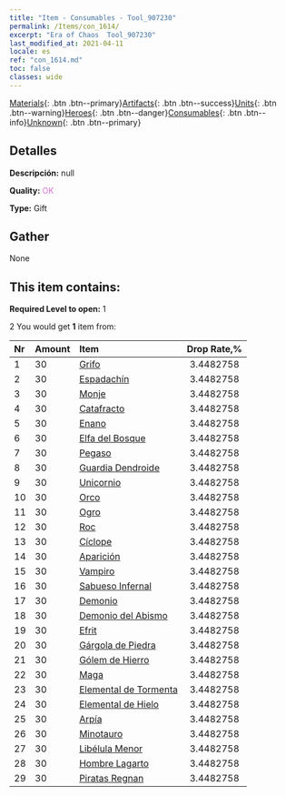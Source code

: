 ```yaml
---
title: "Item - Consumables - Tool_907230"
permalink: /Items/con_1614/
excerpt: "Era of Chaos  Tool_907230"
last_modified_at: 2021-04-11
locale: es
ref: "con_1614.md"
toc: false
classes: wide
---
```

 [Materials](/es/Items/){: .btn .btn--primary}[Artifacts](/es/Items/Artifacts/){: .btn .btn--success}[Units](/es/Items/Units/){: .btn .btn--warning}[Heroes](/es/Items/Heroes/){: .btn .btn--danger}[Consumables](/es/Items/Consumables/){: .btn .btn--info}[Unknown](/es/Items/Unknown/){: .btn .btn--primary}

## Detalles
 **Descripción:** null

 **Quality:** <span style="color: #DA70D6">OK</span>

 **Type:** Gift

## Gather

  None

## This item contains:

 **Required Level to open:** 1

 2 You would get **1** item  from:

  | Nr | Amount |     Item    | Drop Rate,% |
  |:---|:-------|:------------|:---------:|
  | 1 | 30 | [Grifo](/es/Items/unt_192/) | 3.4482758 | 
  | 2 | 30 | [Espadachín](/es/Items/unt_193/) | 3.4482758 | 
  | 3 | 30 | [Monje](/es/Items/unt_194/) | 3.4482758 | 
  | 4 | 30 | [Catafracto](/es/Items/unt_195/) | 3.4482758 | 
  | 5 | 30 | [Enano](/es/Items/unt_200/) | 3.4482758 | 
  | 6 | 30 | [Elfa del Bosque](/es/Items/unt_201/) | 3.4482758 | 
  | 7 | 30 | [Pegaso](/es/Items/unt_202/) | 3.4482758 | 
  | 8 | 30 | [Guardia Dendroide](/es/Items/unt_203/) | 3.4482758 | 
  | 9 | 30 | [Unicornio](/es/Items/unt_204/) | 3.4482758 | 
  | 10 | 30 | [Orco](/es/Items/unt_219/) | 3.4482758 | 
  | 11 | 30 | [Ogro](/es/Items/unt_220/) | 3.4482758 | 
  | 12 | 30 | [Roc](/es/Items/unt_221/) | 3.4482758 | 
  | 13 | 30 | [Cíclope](/es/Items/unt_222/) | 3.4482758 | 
  | 14 | 30 | [Aparición](/es/Items/unt_210/) | 3.4482758 | 
  | 15 | 30 | [Vampiro](/es/Items/unt_211/) | 3.4482758 | 
  | 16 | 30 | [Sabueso Infernal](/es/Items/unt_228/) | 3.4482758 | 
  | 17 | 30 | [Demonio](/es/Items/unt_229/) | 3.4482758 | 
  | 18 | 30 | [Demonio del Abismo](/es/Items/unt_230/) | 3.4482758 | 
  | 19 | 30 | [Efrit](/es/Items/unt_231/) | 3.4482758 | 
  | 20 | 30 | [Gárgola de Piedra](/es/Items/unt_236/) | 3.4482758 | 
  | 21 | 30 | [Gólem de Hierro](/es/Items/unt_237/) | 3.4482758 | 
  | 22 | 30 | [Maga](/es/Items/unt_238/) | 3.4482758 | 
  | 23 | 30 | [Elemental de Tormenta](/es/Items/unt_263/) | 3.4482758 | 
  | 24 | 30 | [Elemental de Hielo](/es/Items/unt_264/) | 3.4482758 | 
  | 25 | 30 | [Arpía](/es/Items/unt_245/) | 3.4482758 | 
  | 26 | 30 | [Minotauro](/es/Items/unt_248/) | 3.4482758 | 
  | 27 | 30 | [Libélula Menor](/es/Items/unt_255/) | 3.4482758 | 
  | 28 | 30 | [Hombre Lagarto](/es/Items/unt_254/) | 3.4482758 | 
  | 29 | 30 | [Piratas Regnan](/es/Items/unt_273/) | 3.4482758 | 
